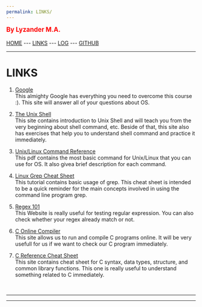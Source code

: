 ```yaml
---
permalink: LINKS/
---
```

<span style="color:red; font-weight:bold; font-size:larger;">By Lyzander M.A.</span>
<br><br>
[HOME](..) ---
[LINKS](.) ---
[LOG](TXT/mylog.txt) ---
[GITHUB](https://github.com/LyzanderAndrylie/os222)
<br>
<hr>

# LINKS

1. [Google](https://www.google.com/)<br>
This almighty Google has everything you need to overcome this course :). This site will answer all of your questions about OS.

2. [The Unix Shell](https://swcarpentry.github.io/shell-novice/)<br>
This site contains introduction to Unix Shell and will teach you from the very beginning about shell command, etc. Beside of that, this site also has exercises that help you to understand shell command and practice it immediately.

3. [Unix/Linux Command Reference](https://files.fosswire.com/2007/08/fwunixref.pdf)<br>
This pdf contains the most basic command for Unix/Linux that you can use for OS. It also givea brief description for each command.

4. [Linux Grep Cheat Sheet](https://ryanstutorials.net/linuxtutorial/cheatsheetgrep.php)<br>
This tutorial contains basic usage of grep. This cheat sheet is intended to be a quick reminder for the main concepts involved in using the command line program grep.

5. [Regex 101](https://regex101.com/)<br>
This Website is really useful for testing regular expression. You can also check whether your regex already match or not.
 
6. [C Online Compiler](https://www.programiz.com/c-programming/online-compiler/)<br>
This site allows us to run and compile C programs online. It will be very usefull for us if we want to check our C program immediately.

7. [C Reference Cheat Sheet](https://cheatography.com/ashlyn-black/cheat-sheets/c-reference/)<br>
This site contains cheat sheet for C syntax, data types, structure, and common library functions. This one is really useful to understand something related to C immediately.

<br>
<hr>
<hr>
<br>
